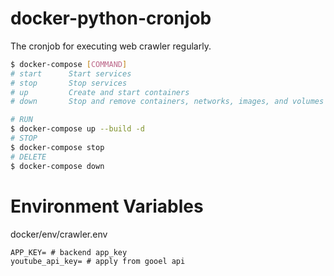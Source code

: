 # docker-python-cronjob

The cronjob for executing web crawler regularly.

```bash
$ docker-compose [COMMAND]
# start      Start services
# stop       Stop services
# up         Create and start containers
# down       Stop and remove containers, networks, images, and volumes

# RUN
$ docker-compose up --build -d
# STOP
$ docker-compose stop
# DELETE
$ docker-compose down
```

# Environment Variables

docker/env/crawler.env
```
APP_KEY= # backend app_key
youtube_api_key= # apply from gooel api
```
